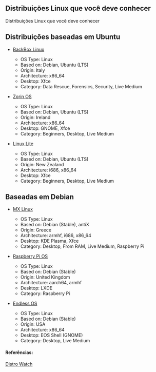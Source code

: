 ## Distribuições Linux que você deve conhecer

Distribuições Linux que você deve conhecer

## Distribuições baseadas em Ubuntu

- [BackBox Linux](http://www.backbox.org/)
	- OS Type: Linux
	- Based on: Debian, Ubuntu (LTS)
	- Origin: Italy
	- Architecture: x86_64
	- Desktop: Xfce
	- Category: Data Rescue, Forensics, Security, Live Medium

- [Zorin OS](https://www.zorinos.com/)
	- OS Type: Linux
	- Based on: Debian, Ubuntu (LTS)
	- Origin: Ireland
	- Architecture: x86_64
	- Desktop: GNOME, Xfce
	- Category: Beginners, Desktop, Live Medium

- [Linux Lite](https://www.linuxliteos.com/)
	- OS Type: Linux
	- Based on: Debian, Ubuntu (LTS)
	- Origin: New Zealand
	- Architecture: i686, x86_64
	- Desktop: Xfce
	- Category: Beginners, Desktop, Live Medium

## Baseadas em Debian

- [MX Linux](https://mxlinux.org/)
	- OS Type: Linux
	- Based on: Debian (Stable), antiX
	- Origin: Greece
	- Architecture: armhf, i686, x86_64
	- Desktop: KDE Plasma, Xfce
	- Category: Desktop, From RAM, Live Medium, Raspberry Pi


- [Raspberry Pi OS](https://www.raspberrypi.org/)
	- OS Type: Linux
	- Based on: Debian (Stable)
	- Origin: United Kingdom
	- Architecture: aarch64, armhf
	- Desktop: LXDE
	- Category: Raspberry Pi

- [Endless OS](https://endlessos.com/)
	- OS Type: Linux
	- Based on: Debian (Stable)
	- Origin: USA
	- Architecture: x86_64
	- Desktop: EOS Shell (GNOME)
	- Category: Desktop, Live Medium

#### Referências: 
[Distro Watch](https://distrowatch.com/)
